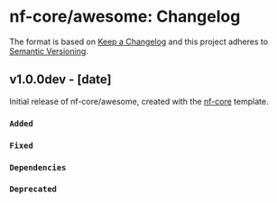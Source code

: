# nf-core/awesome: Changelog

The format is based on [Keep a Changelog](https://keepachangelog.com/en/1.0.0/)
and this project adheres to [Semantic Versioning](https://semver.org/spec/v2.0.0.html).

## v1.0.0dev - [date]

Initial release of nf-core/awesome, created with the [nf-core](https://nf-co.re/) template.

### `Added`

### `Fixed`

### `Dependencies`

### `Deprecated`
